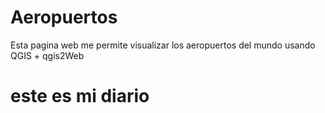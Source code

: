 # Aeropuertos

Esta pagina web me permite visualizar los aeropuertos del mundo usando QGIS + qgis2Web

# este es mi diario
